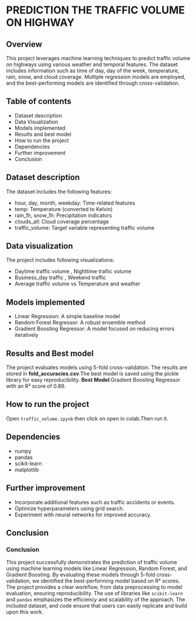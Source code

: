 # PREDICTION THE TRAFFIC VOLUME ON HIGHWAY

## Overview
This project leverages machine learning techniques to predict traffic volume on highways using various weather and temporal features. The dataset includes information such as time of day, day of the week, temperature, rain, snow, and cloud coverage. Multiple regression models are employed, and the best-performing models are identified through cross-validation.

## Table of contents

* Dataset description <br>
* Data Visualization <br>
* Models implemented <br>
* Results and best model <br>
* How to run the project <br>
* Dependencies <br>
* Further improvement <br>
* Conclusion <br>

## Dataset description
The dataset includes the following features:
* hour, day, month, weekday: Time-related features
* temp: Temperature (converted to Kelvin)
* rain_1h, snow_1h: Precipitation indicators
* clouds_all: Cloud coverage percentage
* traffic_volume: Target variable representing traffic volume

## Data visualization
The project includes following visualizations:
* Daytime traffic volume , Nighttime trafiic volume
* Business_day traffic , Weekend traffic
* Average traffic volume vs Temperature and weather

## Models implemented
* Linear Regression: A simple baseline model
* Random Forest Regressor: A robust ensemble method
* Gradient Boosting Regressor: A model focused on reducing errors iteratively

## Results and Best model
The project evaluates models using 5-fold cross-validation. The results are stored in __fold_accuracies.csv__.The best model is saved using the pickle library for easy reproducibility.
__Best Model__:Gradient Boosting Regressor with an R² score of 0.89.

## How to run the project
Open `traffic_volume.ipynb` then click on open in colab.Then run it.

## Dependencies
* numpy
* pandas
* scikit-learn
* matplotlib

## Further improvement
* Incorporate additional features such as traffic accidents or events.
* Optimize hyperparameters using grid search.
* Experiment with neural networks for improved accuracy.

## Conclusion
### Conclusion

This project successfully demonstrates the prediction of traffic volume using machine learning models like Linear Regression, Random Forest, and Gradient Boosting. By evaluating these models through 5-fold cross-validation, we identified the best-performing model based on R² scores. The project provides a clear workflow, from data preprocessing to model evaluation, ensuring reproducibility. The use of libraries like `scikit-learn` and `pandas` emphasizes the efficiency and scalability of the approach. The included dataset, and code ensure that users can easily replicate and build upon this work.
